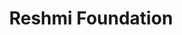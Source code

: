 ---
title: Reshmi Foundation
layout: post
type: work
external: true
link: https://www.behance.net/gallery/93307391/Reshmi-Foundation-%28March-2k21%29
---